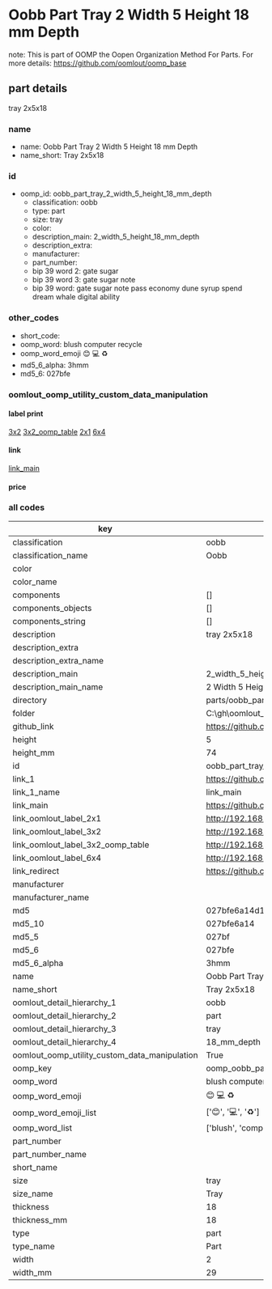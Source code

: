 # Oobb Part Tray 2 Width 5 Height 18 mm Depth  

note: This is part of OOMP the Oopen Organization Method For Parts. For more details: https://github.com/oomlout/oomp_base

##  part details
  



tray 2x5x18



### name
* name: Oobb Part Tray 2 Width 5 Height 18 mm Depth
* name_short: Tray 2x5x18 
### id
* oomp_id: oobb_part_tray_2_width_5_height_18_mm_depth
  * classification: oobb
  * type: part
  * size: tray
  * color: 
  * description_main: 2_width_5_height_18_mm_depth
  * description_extra: 
  * manufacturer: 
  * part_number: 
  * bip 39 word 2: gate sugar
  * bip 39 word 3: gate sugar note
  * bip 39 word: gate sugar note pass economy dune syrup spend dream whale digital ability

### other_codes
* short_code: 
* oomp_word: blush computer recycle
* oomp_word_emoji :blush: :computer: :recycle:
* md5_6_alpha: 3hmm
* md5_6: 027bfe






### oomlout_oomp_utility_custom_data_manipulation
#### label print
[3x2](http://192.168.1.245:1112/?label=oomp%203hmm)
[3x2_oomp_table](http://192.168.1.108:1112/?label=oomp%203hmm)
[2x1](http://192.168.1.242:1112/?label=oomp%203hmm)
[6x4](http://192.168.1.55:1112/?label=oomp%203hmm)    

#### link

[link_main](https://github.com/oomlout/oomlout_oobb_version_4_generated_parts/tree/main/navigation_oomp/oobb/part/tray/2_width_5_height_18_mm_depth/part)                              

#### price







### all codes 
| key | value |  
| --- | --- |  
| classification | oobb |  
| classification_name | Oobb |  
| color |  |  
| color_name |  |  
| components | [] |  
| components_objects | [] |  
| components_string | [] |  
| description | tray 2x5x18 |  
| description_extra |  |  
| description_extra_name |  |  
| description_main | 2_width_5_height_18_mm_depth |  
| description_main_name | 2 Width 5 Height 18 mm Depth |  
| directory | parts/oobb_part_tray_2_width_5_height_18_mm_depth |  
| folder | C:\gh\oomlout_oobb_version_4_generated_parts\parts\oobb_part_tray_2_width_5_height_18_mm_depth |  
| github_link | https://github.com/oomlout/oomlout_oomp_part_src/tree/main/parts/oobb_part_tray_2_width_5_height_18_mm_depth |  
| height | 5 |  
| height_mm | 74 |  
| id | oobb_part_tray_2_width_5_height_18_mm_depth |  
| link_1 | https://github.com/oomlout/oomlout_oobb_version_4_generated_parts/tree/main/navigation_oomp/oobb/part/tray/2_width_5_height_18_mm_depth/part |  
| link_1_name | link_main |  
| link_main | https://github.com/oomlout/oomlout_oobb_version_4_generated_parts/tree/main/navigation_oomp/oobb/part/tray/2_width_5_height_18_mm_depth/part |  
| link_oomlout_label_2x1 | http://192.168.1.242:1112/?label=oomp%203hmm |  
| link_oomlout_label_3x2 | http://192.168.1.245:1112/?label=oomp%203hmm |  
| link_oomlout_label_3x2_oomp_table | http://192.168.1.108:1112/?label=oomp%203hmm |  
| link_oomlout_label_6x4 | http://192.168.1.55:1112/?label=oomp%203hmm |  
| link_redirect | https://github.com/oomlout/oomlout_oobb_version_4_generated_parts/tree/main/parts/oobb_tray_02_05_18 |  
| manufacturer |  |  
| manufacturer_name |  |  
| md5 | 027bfe6a14d15b9510231a0b2d763302 |  
| md5_10 | 027bfe6a14 |  
| md5_5 | 027bf |  
| md5_6 | 027bfe |  
| md5_6_alpha | 3hmm |  
| name | Oobb Part Tray 2 Width 5 Height 18 mm Depth |  
| name_short | Tray 2x5x18  |  
| oomlout_detail_hierarchy_1 | oobb |  
| oomlout_detail_hierarchy_2 | part |  
| oomlout_detail_hierarchy_3 | tray |  
| oomlout_detail_hierarchy_4 | 18_mm_depth |  
| oomlout_oomp_utility_custom_data_manipulation | True |  
| oomp_key | oomp_oobb_part_tray_2_width_5_height_18_mm_depth |  
| oomp_word | blush computer recycle |  
| oomp_word_emoji | :blush: :computer: :recycle: |  
| oomp_word_emoji_list | [':blush:', ':computer:', ':recycle:'] |  
| oomp_word_list | ['blush', 'computer', 'recycle'] |  
| part_number |  |  
| part_number_name |  |  
| short_name |  |  
| size | tray |  
| size_name | Tray |  
| thickness | 18 |  
| thickness_mm | 18 |  
| type | part |  
| type_name | Part |  
| width | 2 |  
| width_mm | 29 |  
